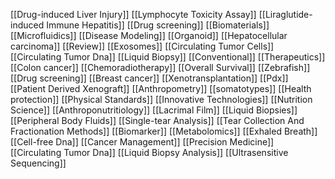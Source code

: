 [[Drug-induced Liver Injury]]
[[Lymphocyte Toxicity Assay]]
[[Liraglutide-induced Immune Hepatitis]]
[[Drug screening]]
[[Biomaterials]]
[[Microfluidics]]
[[Disease Modeling]]
[[Organoid]]
[[Hepatocellular carcinoma]]
[[Review]]
[[Exosomes]]
[[Circulating Tumor Cells]]
[[Circulating Tumor Dna]]
[[Liquid Biopsy]]
[[Conventional]]
[[Therapeutics]]
[[Colon cancer]]
[[Chemoradiotherapy]]
[[Overall Survival]]
[[Zebrafish]]
[[Drug screening]]
[[Breast cancer]]
[[Xenotransplantation]]
[[Pdx]]
[[Patient Derived Xenograft]]
[[Anthropometry]]
[[somatotypes]]
[[Health protection]]
[[Physical Standards]]
[[Innovative Technologies]]
[[Nutrition Science]]
[[Anthroponutritiology]]
[[Lacrimal Film]]
[[Liquid Biopsies]]
[[Peripheral Body Fluids]]
[[Single-tear Analysis]]
[[Tear Collection And Fractionation Methods]]
[[Biomarker]]
[[Metabolomics]]
[[Exhaled Breath]]
[[Cell-free Dna]]
[[Cancer Management]]
[[Precision Medicine]]
[[Circulating Tumor Dna]]
[[Liquid Biopsy Analysis]]
[[Ultrasensitive Sequencing]]
